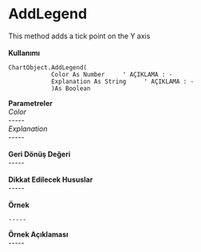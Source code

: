 # AddLegend

This method adds a tick point on the Y axis\
\
**Kullanımı**

```
ChartObject.AddLegend(
			Color As Number     ' AÇIKLAMA : -
			Explanation As String     ' AÇIKLAMA : -
			)As Boolean
```

**Parametreler**\
_Color_\
\-----\
_Explanation_\
\-----\
\
**Geri Dönüş Değeri**\
\-----\
\
**Dikkat Edilecek Hususlar**\
\-----\
\
**Örnek**

```
-----
```

**Örnek Açıklaması**\
\-----
